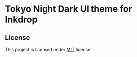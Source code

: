 # Tokyo Night Dark UI theme for Inkdrop

## License

This project is licensed under [MIT](LICENSE) license.
